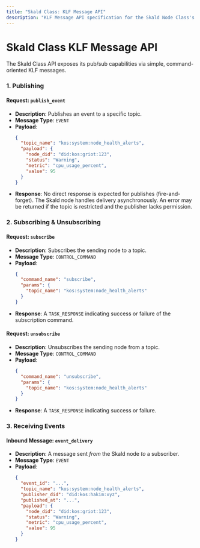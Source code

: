 ```yaml
---
title: "Skald Class: KLF Message API"
description: "KLF Message API specification for the Skald Node Class's pub/sub services."
---
```


# Skald Class KLF Message API

The Skald Class API exposes its pub/sub capabilities via simple, command-oriented KLF messages.

### 1. Publishing

#### **Request: `publish_event`**
-   **Description**: Publishes an event to a specific topic.
-   **Message Type**: `EVENT`
-   **Payload**:
    ```json
    {
      "topic_name": "kos:system:node_health_alerts",
      "payload": {
        "node_did": "did:kos:griot:123",
        "status": "Warning",
        "metric": "cpu_usage_percent",
        "value": 95
      }
    }
    ```
-   **Response**: No direct response is expected for publishes (fire-and-forget). The Skald node handles delivery asynchronously. An error may be returned if the topic is restricted and the publisher lacks permission.

### 2. Subscribing & Unsubscribing

#### **Request: `subscribe`**
-   **Description**: Subscribes the sending node to a topic.
-   **Message Type**: `CONTROL_COMMAND`
-   **Payload**:
    ```json
    {
      "command_name": "subscribe",
      "params": {
        "topic_name": "kos:system:node_health_alerts"
      }
    }
    ```
-   **Response**: A `TASK_RESPONSE` indicating success or failure of the subscription command.

#### **Request: `unsubscribe`**
-   **Description**: Unsubscribes the sending node from a topic.
-   **Message Type**: `CONTROL_COMMAND`
-   **Payload**:
    ```json
    {
      "command_name": "unsubscribe",
      "params": {
        "topic_name": "kos:system:node_health_alerts"
      }
    }
    ```
-   **Response**: A `TASK_RESPONSE` indicating success or failure.

### 3. Receiving Events

#### **Inbound Message: `event_delivery`**
-   **Description**: A message sent *from* the Skald node *to* a subscriber.
-   **Message Type**: `EVENT`
-   **Payload**:
    ```json
    {
      "event_id": "...",
      "topic_name": "kos:system:node_health_alerts",
      "publisher_did": "did:kos:hakim:xyz",
      "published_at": "...",
      "payload": {
        "node_did": "did:kos:griot:123",
        "status": "Warning",
        "metric": "cpu_usage_percent",
        "value": 95
      }
    }
    ``` 